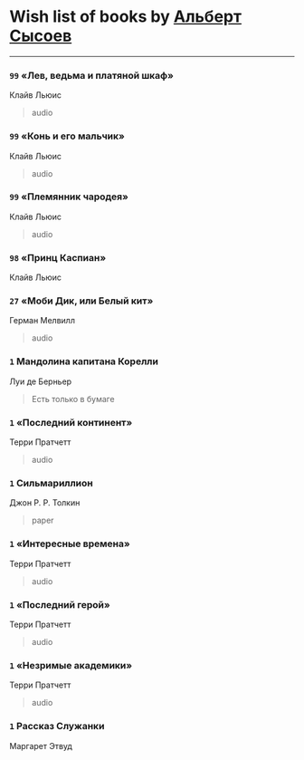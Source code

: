 # Wish list of books by [Альберт Сысоев](http://vk.com/id47446642)
---

### `99` «Лев, ведьма и платяной шкаф»
Клайв Льюис
> audio

### `99` «Конь и его мальчик»
Клайв Льюис
> audio

### `99` «Племянник чародея»
Клайв Льюис
> audio

### `98` «Принц Каспиан»
Клайв Льюис

### `27` «Моби Дик, или Белый кит»
Герман Мелвилл
> audio

### `1` Мандолина капитана Корелли
Луи де Берньер
> Есть только в бумаге

### `1` «Последний континент»
Терри Пратчетт
> audio

### `1` Сильмариллион
Джон Р. Р. Толкин
> paper

### `1` «Интересные времена»
Терри Пратчетт
> audio

### `1` «Последний герой»
Терри Пратчетт
> audio

### `1` «Незримые академики»
Терри Пратчетт
> audio

### `1` Рассказ Служанки
Маргарет Этвуд

